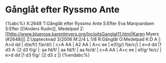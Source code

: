 # Gånglåt efter Ryssmo Ante

{%abc%}
X:2648
T:Gånglåt efter Ryssmo Ante
S:Efter Eva Marqvardsen
S:Efter [[!Anders Rudin]], Medelpad
Z:[[http://www.bluerose.karenlmyers.org/IncipitsGanglat11.html|Karen Myers (#2648)]]
Z:Upptecknad 3/2006
M:2/4
L:1/8
R:Gånglåt
O:Medelpad
K:D
A |: A>d dd | d(e/f/) f(e/d/) | c>A AA | A2 AA | A>c ee | e(f/g/) f(e/c/) |
e>d dd |1 d3 A :|2 d3 f/g/ |: aa fd/f/ | aa fd/f/ | aa fe/d/ |
c>A AA | A>c ee | ef/g/ fe/c/ | e>d dd |1 d3 f/g/ :|2 d3 z |]
{%endabc%}

